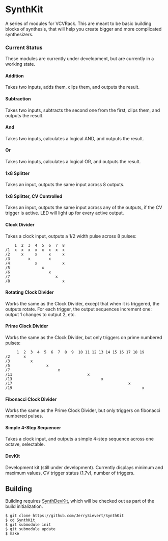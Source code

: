 
# SynthKit

A series of modules for VCVRack.  This are meant to be basic building blocks
of synthesis, that will help you create bigger and more complicated
synthesizers.

### Current Status

These modules are currently under development, but are currently in a working
state.

#### Addition

Takes two inputs, adds them, clips them, and outputs the result.

#### Subtraction

Takes two inputs, subtracts the second one from the first, clips them, and
outputs the result.

#### And

Takes two inputs, calculates a logical AND, and outputs the result.

#### Or

Takes two inputs, calculates a logical OR, and outputs the result.

#### 1x8 Splitter

Takes an input, outputs the same input across 8 outputs.

#### 1x8 Splitter, CV Controlled

Takes an input, outputs the same input across any of the outputs, if the CV
trigger is active.  LED will light up for every active output.

#### Clock Divider

Takes a clock input, outputs a 1/2 width pulse across 8 pulses:

```
    1  2  3  4  5  6  7  8
/1  x  x  x  x  x  x  x  x
/2     x     x     x     x
/3        x        x      
/4           x           x
/5              x         
/6                 x      
/7                    x   
/8                       x
```

#### Rotating Clock Divider

Works the same as the Clock Divider, except that when it is triggered, the outputs
rotate.  For each trigger, the output sequences increment one: output 1 changes to
output 2, etc.

#### Prime Clock Divider

Works the same as the Clock Divider, but only triggers on prime numbered pulses:

```
     1  2  3  4  5  6  7  8  9  10 11 12 13 14 15 16 17 18 19
/2      x
/3         x
/5                x
/7                     x
/11                                 x
/13                                       x
/17                                                   x
/19                                                         x
```

#### Fibonacci Clock Divider

Works the same as the Prime Clock Divider, but only triggers on fibonacci numbered pulses.

#### Simple 4-Step Sequencer

Takes a clock input, and outputs a simple 4-step sequence across one octave,
selectable.

#### DevKit

Development kit (still under development).  Currently displays minimum and
maximum values, CV trigger status (1.7v), number of triggers.

## Building

Building requires [SynthDevKit](https://github.com/JerrySievert/SynthDevKit),
which will be checked out as part of the build initialization.

```
$ git clone https://github.com/JerrySievert/SynthKit
$ cd SynthKit
$ git submodule init
$ git submodule update
$ make
```
